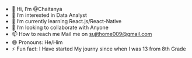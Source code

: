 - 👋 Hi, I’m @Chaitanya
- 👀 I’m interested in Data Analyst
- 🌱 I’m currently learning React.js/React-Native
- 💞️ I’m looking to collaborate with Anyone 
- 📫 How to reach me Mail me on sujithome009@gmail.com
- 😄 Pronouns: He/Him
- ⚡ Fun fact: I Have started My journy since when I was 13 from 8th Grade

<!---
AChaitanya3143/AChaitanya3143 is a ✨ special ✨ repository because its `README.md` (this file) appears on your GitHub profile.
You can click the Preview link to take a look at your changes.
--->

